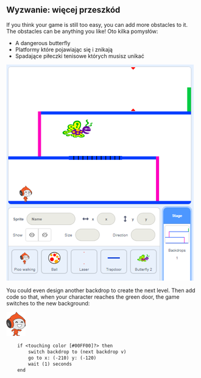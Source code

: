## Wyzwanie: więcej przeszkód

If you think your game is still too easy, you can add more obstacles to it. The obstacles can be anything you like! Oto kilka pomysłów:

+ A dangerous butterfly
+ Platformy które pojawiając się i znikają
+ Spadające piłeczki tenisowe których musisz unikać

![screenshot](images/dodge-obstacles.png)

You could even design another backdrop to create the next level. Then add code so that, when your character reaches the green door, the game switches to the new background:

![pico walking sprite](images/pico_walking_sprite.png)

```blocks3
    if <touching color [#00FF00]?> then
        switch backdrop to (next backdrop v)
        go to x: (-210) y: (-120)
        wait (1) seconds
    end
```